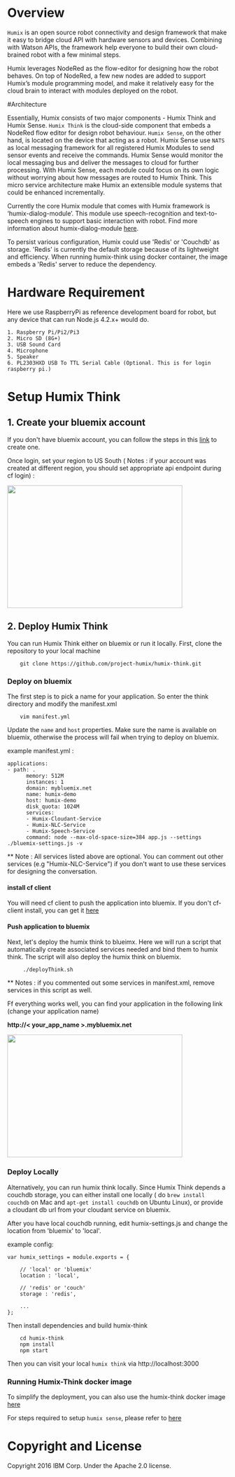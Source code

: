 # Overview

`Humix` is an open source robot connectivity and design framework that make it easy to
bridge cloud API with hardware sensors and devices. Combining with Watson APIs,
the framework help everyone to build their own cloud-brained robot with a few minimal steps.

Humix leverages NodeRed as the flow-editor for designing how the robot behaves. On top of NodeRed,
a few new nodes are added to support Humix’s module programming model, and make it relatively easy for 
the cloud brain to interact with modules deployed on the robot. 


#Architecture

Essentially, Humix consists of two major components - Humix Think and Humix Sense.
`Humix Think` is the cloud-side component that embeds a NodeRed flow editor for design robot behaviour.
`Humix Sense`, on the other hand, is located on the device that acting as a robot.
Humix Sense use `NATS` as local messaging framework for all registered Humix Modules
to send sensor events and receive the commands. Humix Sense would monitor the local messaging bus
and deliver the messages to cloud for further processing.
With Humix Sense, each module could focus on its own logic without worrying about how messages
are routed to Humix Think. This micro service architecture make Humix an extensible
module systems that could be enhanced incrementally.

Currently the core Humix module that comes with Humix framework is ‘humix-dialog-module’.
This module use speech-recognition and text-to-speech engines  to support basic interaction with robot. Find more information about humix-dialog-module [here](https://github.com/project-humix/humix-dialog-module).

To persist various configuration, Humix could use 'Redis' or 'Couchdb' as storage. 'Redis' is currently the default storage because of its lightweight and efficiency. When running humix-think using docker container, the image embeds a 'Redis' server to reduce the dependency. 

# Hardware Requirement

Here we use RaspberryPi as reference development board for robot, but any device that can run Node.js 4.2.x+ would do.

    1. Raspberry Pi/Pi2/Pi3
    2. Micro SD (8G+)
    3. USB Sound Card
    4. Microphone
    5. Speaker
    6. PL2303HXD USB To TTL Serial Cable (Optional. This is for login raspberry pi.)


# Setup Humix Think


## 1. Create your bluemix account

If you don't have bluemix account, you can follow the steps in this [link](https://www.ibm.com/developerworks/cloud/library/cl-bluemix-fundamentals-start-your-free-trial/) to create one.


Once login, set your region to US South ( Notes : if your account was created at different region, you should set appropriate api endpoint during cf login) :

<img border="0" height="280" src="https://1.bp.blogspot.com/-wnsU8Sj6xyI/Vw81z3pRSlI/AAAAAAAAABs/PtqygkrMWAowDsHq5ZqtZ5cmM_WLuc7-gCLcB/s1600/IBM%2BBluemix%2B-region2.png" width="400" />

## 2. Deploy Humix Think

You can run Humix Think either on bluemix or run it locally. First, clone the repository to your local machine

```
    git clone https://github.com/project-humix/humix-think.git
```

### Deploy on bluemix

The first step is to pick a name for your application. So enter the think directory and modify the manifest.xml

```
    vim manifest.yml
```

Update the `name` and `host` properties. Make sure the name is available on bluemix, otherwise the process will fail when trying to deploy on bluemix.

example manifest.yml : <br>
```
applications:
- path: .
      memory: 512M
      instances: 1
      domain: mybluemix.net
      name: humix-demo
      host: humix-demo
      disk_quota: 1024M
      services:
      - Humix-Cloudant-Service
      - Humix-NLC-Service
      - Humix-Speech-Service
      command: node --max-old-space-size=384 app.js --settings ./bluemix-settings.js -v
 ```

 ** Note : All services listed above are optional. You can comment out other services (e.g "Humix-NLC-Service") if you don't want to use these services for designing the conversation.

 #### install cf client

 You will need cf client to push the application into bluemix. If you don't cf-client install, you can get it [here](https://github.com/cloudfoundry/cli)

 #### Push application to bluemix

 Next, let's deploy the humix think to blueimx. Here we will run a script that automatically create associated services needed and bind them to humix think. The script will also deploy the humix think on bluemix.

```
     ./deployThink.sh
```
** Notes : if you commented out some services in manifest.xml, remove services in this script as well.  

Ff everything works well, you can find your application in the following link (change your application name)

__http://< your_app_name >.mybluemix.net__

<img border="0" height="280" src="https://3.bp.blogspot.com/-ntpV9i7u44g/VxEyXVlCufI/AAAAAAAAAG4/dSGYiqs_ZGIpSqAPBB2aHZlZyt9NkjKgwCLcB/s1600/humix-pi2-addsense.png" width="400" />



### Deploy Locally

Alternatively, you can run humix think locally. Since Humix Think depends a couchdb storage, 
you can either install one locally ( do `brew install couchdb` on Mac and `apt-get install couchdb` on Ubuntu Linux), or provide a cloudant db url from your cloudant service on bluemix.

After you have local couchdb running, edit humix-settings.js and change the location from 'bluemix' to 'local'. 

example config:
```
var humix_settings = module.exports = {

    // 'local' or 'bluemix'
    location : 'local',

    // 'redis' or 'couch'
    storage : 'redis',

    ...
};

```



Then install dependencies and build humix-think
```
    cd humix-think
    npm install
    npm start
```

Then you can visit your local `humix think` via http://localhost:3000

### Running Humix-Think docker image

To simplify the deployment, you can also use the humix-think docker image [here](https://hub.docker.com/r/jeffffrey/humix-think/)




For steps required to setup `humix sense`, please refer to [here](https://github.com/project-humix/humix-sense)


# Copyright and License

Copyright 2016 IBM Corp. Under the Apache 2.0 license.
